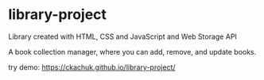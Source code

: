 # library-project

Library created with HTML, CSS and JavaScript and Web Storage API

A book collection manager, where you can add, remove, and update books.

try demo: https://ckachuk.github.io/library-project/
